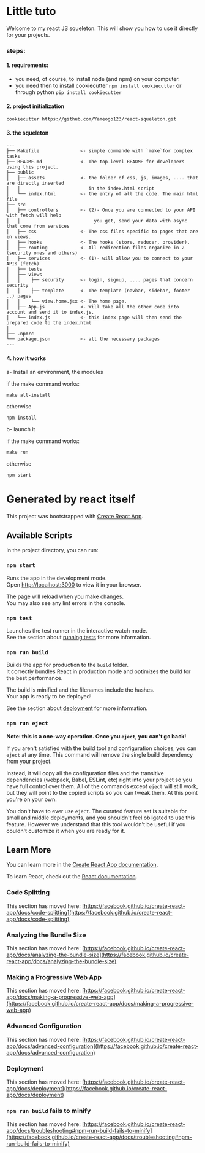 

# Little tuto

Welcome to my react JS squeleton. This will show you how to use it directly for your projects. 

### steps:

#### 1. requirements: 
- you need, of course, to install node (and npm) on your computer.
- you need then to install cookiecutter `npm install cookiecutter` or through python `pip install cookiecutter`

#### 2. project initialization

```
cookiecutter https://github.com/Yameogo123/react-squeleton.git 
```


#### 3. the squeleton 

```
---
├── Makefile               <- simple commande with `make`for complex tasks
├── README.md              <- The top-level README for developers using this project.
├── public                 
│   ├── assets             <- the folder of css, js, images, .... that are directly inserted  
│   │                         in the index.html script
│   └── index.html         <- the entry of all the code. The main html file
├── src
│   ├── controllers        <- (2)- Once you are connected to your API with fetch will help
│   │                           you get, send your data with async that come from services
│   ├── css                <- The css files specific to pages that are in views.
│   ├── hooks              <- The hooks (store, reducer, provider).
│   ├── routing            <- All redirection files organize in 2 (security ones and others)
│   ├── services           <- (1)- will allow you to connect to your APIs (fetch)
│   ├── tests              
│   ├── views              
│   │    ├── security      <- login, signup, .... pages that concern security
│   │    ├── template      <- The template (navbar, sidebar, footer ..) pages
│   │    └── view.home.jsx <- The home page.
│   ├── App.js             <- Will take all the other code into account and send it to index.js.
│   └── index.js           <- this index page will then send the prepared code to the index.html
│
├── .npmrc                 
└── package.json           <- all the necessary packages
---
```

#### 4. how it works

a- Install an environment, the modules

if the make command works:
```
make all-install
```

otherwise
```
npm install
```

b- launch it

if the make command works:
```
make run
```

otherwise
```
npm start
```






# Generated by react itself

This project was bootstrapped with [Create React App](https://github.com/facebook/create-react-app).

## Available Scripts

In the project directory, you can run:

### `npm start`

Runs the app in the development mode.\
Open [http://localhost:3000](http://localhost:3000) to view it in your browser.

The page will reload when you make changes.\
You may also see any lint errors in the console.

### `npm test`

Launches the test runner in the interactive watch mode.\
See the section about [running tests](https://facebook.github.io/create-react-app/docs/running-tests) for more information.

### `npm run build`

Builds the app for production to the `build` folder.\
It correctly bundles React in production mode and optimizes the build for the best performance.

The build is minified and the filenames include the hashes.\
Your app is ready to be deployed!

See the section about [deployment](https://facebook.github.io/create-react-app/docs/deployment) for more information.

### `npm run eject`

**Note: this is a one-way operation. Once you `eject`, you can't go back!**

If you aren't satisfied with the build tool and configuration choices, you can `eject` at any time. This command will remove the single build dependency from your project.

Instead, it will copy all the configuration files and the transitive dependencies (webpack, Babel, ESLint, etc) right into your project so you have full control over them. All of the commands except `eject` will still work, but they will point to the copied scripts so you can tweak them. At this point you're on your own.

You don't have to ever use `eject`. The curated feature set is suitable for small and middle deployments, and you shouldn't feel obligated to use this feature. However we understand that this tool wouldn't be useful if you couldn't customize it when you are ready for it.

## Learn More

You can learn more in the [Create React App documentation](https://facebook.github.io/create-react-app/docs/getting-started).

To learn React, check out the [React documentation](https://reactjs.org/).

### Code Splitting

This section has moved here: [https://facebook.github.io/create-react-app/docs/code-splitting](https://facebook.github.io/create-react-app/docs/code-splitting)

### Analyzing the Bundle Size

This section has moved here: [https://facebook.github.io/create-react-app/docs/analyzing-the-bundle-size](https://facebook.github.io/create-react-app/docs/analyzing-the-bundle-size)

### Making a Progressive Web App

This section has moved here: [https://facebook.github.io/create-react-app/docs/making-a-progressive-web-app](https://facebook.github.io/create-react-app/docs/making-a-progressive-web-app)

### Advanced Configuration

This section has moved here: [https://facebook.github.io/create-react-app/docs/advanced-configuration](https://facebook.github.io/create-react-app/docs/advanced-configuration)

### Deployment

This section has moved here: [https://facebook.github.io/create-react-app/docs/deployment](https://facebook.github.io/create-react-app/docs/deployment)

### `npm run build` fails to minify

This section has moved here: [https://facebook.github.io/create-react-app/docs/troubleshooting#npm-run-build-fails-to-minify](https://facebook.github.io/create-react-app/docs/troubleshooting#npm-run-build-fails-to-minify)
